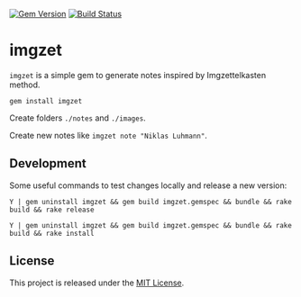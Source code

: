 [![Gem Version](https://badge.fury.io/rb/imgzet.svg)](https://badge.fury.io/rb/imgzet)
[![Build Status](https://travis-ci.org/makaroni4/imgzet.svg?branch=main)](https://travis-ci.org/makaroni4/imgzet)

# imgzet

`imgzet` is a simple gem to generate notes inspired by Imgzettelkasten method.

`gem install imgzet`

Create folders `./notes` and `./images`.

Create new notes like `imgzet note "Niklas Luhmann"`.

## Development

Some useful commands to test changes locally and release a new version:

~~~
Y | gem uninstall imgzet && gem build imgzet.gemspec && bundle && rake build && rake release

Y | gem uninstall imgzet && gem build imgzet.gemspec && bundle && rake build && rake install
~~~

## License

This project is released under the [MIT License](https://github.com/makaroni4/imgzet/blob/main/LICENSE.txt).
